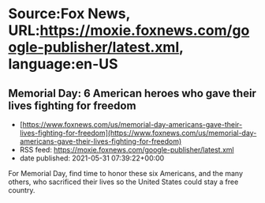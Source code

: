 # Source:Fox News, URL:https://moxie.foxnews.com/google-publisher/latest.xml, language:en-US

## Memorial Day: 6 American heroes who gave their lives fighting for freedom
 - [https://www.foxnews.com/us/memorial-day-americans-gave-their-lives-fighting-for-freedom](https://www.foxnews.com/us/memorial-day-americans-gave-their-lives-fighting-for-freedom)
 - RSS feed: https://moxie.foxnews.com/google-publisher/latest.xml
 - date published: 2021-05-31 07:39:22+00:00

For Memorial Day, find time to honor these six Americans, and the many others, who sacrificed their lives so the United States could stay a free country.

